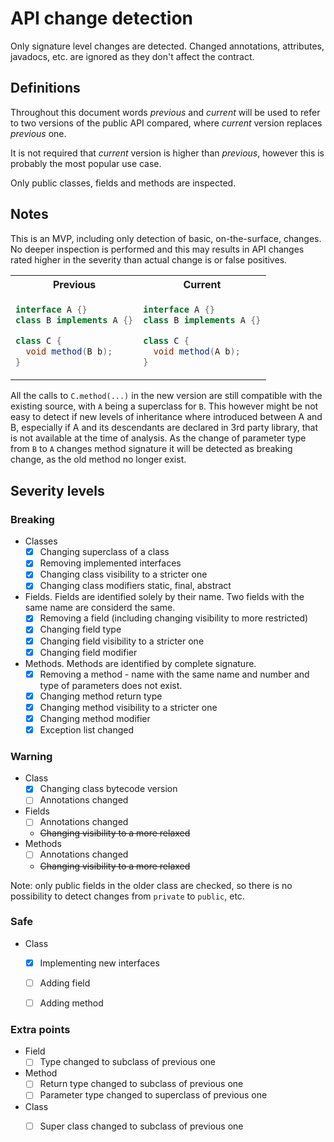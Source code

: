 # API change detection

Only signature level changes are detected. Changed annotations, attributes, javadocs, etc. are
ignored as they don't affect the contract. 

## Definitions

Throughout this document words _previous_ and _current_ will be used to refer to two versions
of the public API compared, where _current_ version replaces _previous_ one.

It is not required that _current_ version is higher than _previous_, however this is probably 
the most popular use case.

Only public classes, fields and methods are inspected.

## Notes

This is an MVP, including only detection of basic, on-the-surface, changes. No deeper
inspection is performed and this may results in API changes rated higher in the severity
than actual change is or false positives.
<table>
<tr><th>Previous</th><th>Current</th></tr>
<tr>
<td>

```java
interface A {}
class B implements A {}

class C {
  void method(B b);
}
```
</td>
<td>

```java
interface A {}
class B implements A {}

class C {
  void method(A b);
}
```
</td>
</tr>
</table>

All the calls to `C.method(...)` in the new version are still compatible with the existing source,
with `A` being a superclass for `B`. This however might be not easy to detect if new levels of inheritance
where introduced between A and B, especially if A and its descendants are declared in 3rd party library, that
is not available at the time of analysis.
As the change of parameter type from `B` to `A` changes method signature it will be detected as breaking change, 
as the old method no longer exist.


## Severity levels

### Breaking

- Classes
  - [x] Changing superclass of a class
  - [x] Removing implemented interfaces
  - [x] Changing class visibility to a stricter one
  - [x] Changing class modifiers static, final, abstract 
- Fields. Fields are identified solely by their name. Two fields with the same name are considerd the same. 
  - [x] Removing a field (including changing visibility to more restricted)
  - [x] Changing field type
  - [x] Changing field visibility to a stricter one
  - [x] Changing field modifier
- Methods. Methods are identified by complete signature.
  - [x] Removing a method - name with the same name and number and type of parameters does not exist. 
  - [x] Changing method return type 
  - [x] Changing method visibility to a stricter one
  - [x] Changing method modifier  
  - [x] Exception list changed

### Warning

- Class
    - [x] Changing class bytecode version
    - [ ] Annotations changed
- Fields
    - [ ] Annotations changed
    - ~~Changing visibility to a more relaxed~~ 
- Methods 
    - [ ] Annotations changed
    - ~~Changing visibility to a more relaxed~~ 
    
Note: only public fields in the older class are checked, so there is no possibility
to detect changes from `private` to `public`, etc.


### Safe

- Class
    - [x] Implementing new interfaces
    - [ ] Adding field
    - [ ] Adding method
    
    
### Extra points

- Field 
    - [ ] Type changed to subclass of previous one
- Method
    - [ ] Return type changed to subclass of previous one
    - [ ] Parameter type changed to superclass of previous one
- Class 
    - [ ] Super class changed to subclass of previous one
   